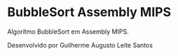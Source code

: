 # BubbleSort Assembly MIPS
Algorítmo BubbleSort em Assembly MIPS.

Desenvolvido por Guilherme Augusto Leite Santos
